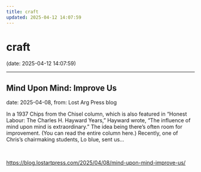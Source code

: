 ```yaml
---
title: craft
updated: 2025-04-12 14:07:59
---
```


# craft

(date: 2025-04-12 14:07:59)

---

## Mind Upon Mind: Improve Us

date: 2025-04-08, from: Lost Arg Press blog

In a 1937 Chips from the Chisel column, which is also featured in “Honest Labour: The Charles H. Hayward Years,” Hayward wrote, “The influence of mind upon mind is extraordinary.” The idea being there’s often room for improvement. (You can read the entire column here.) Recently, one of Chris’s chairmaking students, Lo blue, sent us... 

<br> 

<https://blog.lostartpress.com/2025/04/08/mind-upon-mind-improve-us/>


